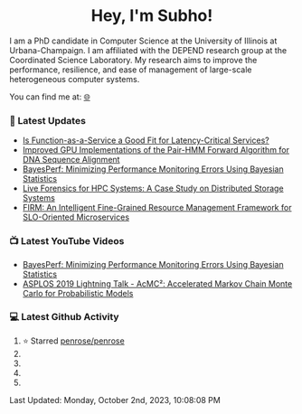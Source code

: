 <h1 align="center">Hey, I'm Subho!</h1>

I am a PhD candidate in Computer Science at the University of Illinois at Urbana-Champaign. I am affiliated with the
DEPEND research group at the Coordinated Science Laboratory. My research aims to improve the performance, resilience,
and ease of management of large-scale heterogeneous computer systems.

You can find me at: [🌐]

### 📕 Latest Updates
<!-- BLOG:START -->
- [Is Function-as-a-Service a Good Fit for Latency-Critical Services?](https://ssbaner2.cs.illinois.edu/publications/wosc2021/)
- [Improved GPU Implementations of the Pair-HMM Forward Algorithm for DNA Sequence Alignment](https://ssbaner2.cs.illinois.edu/publications/iccd2021/)
- [BayesPerf: Minimizing Performance Monitoring Errors Using Bayesian Statistics](https://ssbaner2.cs.illinois.edu/publications/asplos2021/)
- [Live Forensics for HPC Systems: A Case Study on Distributed Storage Systems](https://ssbaner2.cs.illinois.edu/publications/sc2020/)
- [FIRM: An Intelligent Fine-Grained Resource Management Framework for SLO-Oriented Microservices](https://ssbaner2.cs.illinois.edu/publications/osdi2020/)
<!-- BLOG:END -->

### 📺 Latest YouTube Videos
<!-- YOUTUBE:START -->
- [BayesPerf: Minimizing Performance Monitoring Errors Using Bayesian Statistics](https://www.youtube.com/watch?v=Y3d8Vu8g-Rw)
- [ASPLOS 2019 Lightning Talk - AcMC²: Accelerated Markov Chain Monte Carlo for Probabilistic Models](https://www.youtube.com/watch?v=3l_ZuBkZjJk)
<!-- YOUTUBE:END -->

### 💻 Latest Github Activity
<!--RECENT_ACTIVITY:start-->
1. ⭐ Starred [penrose/penrose](https://github.com/penrose/penrose)
2. 
3. 
4. 
5. 
<!--RECENT_ACTIVITY:end-->

<!--RECENT_ACTIVITY:last_update-->
Last Updated: Monday, October 2nd, 2023, 10:08:08 PM
<!--RECENT_ACTIVITY:last_update_end-->

[🌐]: https://ssbaner2.cs.illinois.edu/
